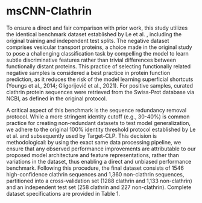 # msCNN-Clathrin
To ensure a direct and fair comparison with prior work, this study utilizes the identical benchmark dataset established by Le et al. , including the original training and independent test splits. The negative dataset comprises vesicular transport proteins, a choice made in the original study to pose a challenging classification task by compelling the model to learn subtle discriminative features rather than trivial differences between functionally distant proteins. This practice of selecting functionally related negative samples is considered a best practice in protein function prediction, as it reduces the risk of the model learning superficial shortcuts (Youngs et al., 2014; Gligorijević et al., 2021). For positive samples, curated clathrin protein sequences were retrieved from the Swiss-Prot database via NCBI, as defined in the original protocol.  

A critical aspect of this benchmark is the sequence redundancy removal protocol. While a more stringent identity cutoff (e.g., 30-40%) is common practice for creating non-redundant datasets to test model generalization, we adhere to the original 100% identity threshold protocol established by Le et al. and subsequently used by Target-CLP. This decision is methodological: by using the exact same data processing pipeline, we ensure that any observed performance improvements are attributable to our proposed model architecture and feature representations, rather than variations in the dataset, thus enabling a direct and unbiased performance benchmark. Following this procedure, the final dataset consists of 1546 high-confidence clathrin sequences and 1,360 non-clathrin sequences, partitioned into a cross-validation set (1288 clathrin and 1,133 non-clathrin) and an independent test set (258 clathrin and 227 non-clathrin). Complete dataset specifications are provided in Table 1.


